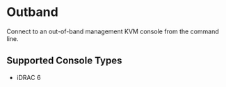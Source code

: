 # Outband
Connect to an out-of-band management KVM console from the command line.

## Supported Console Types
* iDRAC 6
